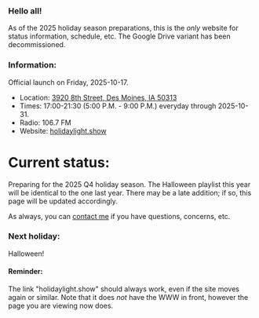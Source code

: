 ### Hello all!

As of the 2025 holiday season preparations, this is the *only* website for status information, schedule, etc. The Google Drive variant has been decommissioned.

### Information:

Official launch on Friday, 2025-10-17.
- Location: [3920 8th Street, Des Moines, IA 50313](https://www.google.com/maps/place/3920+8th+St,+Des+Moines,+IA+50313/)
- Times: 17:00-21:30 (5:00 P.M. - 9:00 P.M.) everyday through 2025-10-31.
- Radio: 106.7 FM
- Website: [holidaylight.show](https://holidaylight.show/)

# Current status:

Preparing for the 2025 Q4 holiday season. The Halloween playlist this year will be identical to the one last year. There may be a late addition; if so, this page will be updated accordingly.

As always, you can [contact me](https://r.ageek.us/mnbWuX) if you have questions, concerns, etc.


### Next holiday:

Halloween!


#### Reminder:

The link "holidaylight.show" should always work, even if the site moves again or similar. Note that it does *not* have the WWW in front, however the page you are viewing now does.
